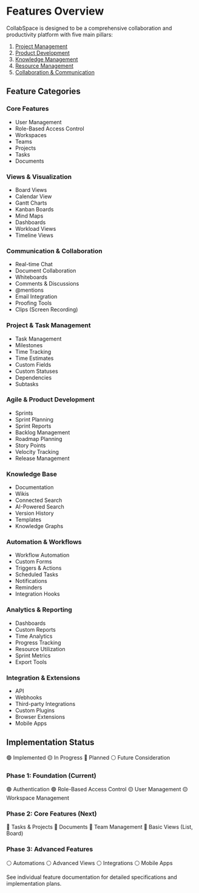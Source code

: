 # Features Overview

CollabSpace is designed to be a comprehensive collaboration and productivity platform with five main pillars:

1. [Project Management](./project-management.md)
2. [Product Development](./product-development.md)
3. [Knowledge Management](./knowledge-management.md)
4. [Resource Management](./resource-management.md)
5. [Collaboration & Communication](./collaboration.md)

## Feature Categories

### Core Features
- User Management
- Role-Based Access Control
- Workspaces
- Teams
- Projects
- Tasks
- Documents

### Views & Visualization
- Board Views
- Calendar View
- Gantt Charts
- Kanban Boards
- Mind Maps
- Dashboards
- Workload Views
- Timeline Views

### Communication & Collaboration
- Real-time Chat
- Document Collaboration
- Whiteboards
- Comments & Discussions
- @mentions
- Email Integration
- Proofing Tools
- Clips (Screen Recording)

### Project & Task Management
- Task Management
- Milestones
- Time Tracking
- Time Estimates
- Custom Fields
- Custom Statuses
- Dependencies
- Subtasks

### Agile & Product Development
- Sprints
- Sprint Planning
- Sprint Reports
- Backlog Management
- Roadmap Planning
- Story Points
- Velocity Tracking
- Release Management

### Knowledge Base
- Documentation
- Wikis
- Connected Search
- AI-Powered Search
- Version History
- Templates
- Knowledge Graphs

### Automation & Workflows
- Workflow Automation
- Custom Forms
- Triggers & Actions
- Scheduled Tasks
- Notifications
- Reminders
- Integration Hooks

### Analytics & Reporting
- Dashboards
- Custom Reports
- Time Analytics
- Progress Tracking
- Resource Utilization
- Sprint Metrics
- Export Tools

### Integration & Extensions
- API
- Webhooks
- Third-party Integrations
- Custom Plugins
- Browser Extensions
- Mobile Apps

## Implementation Status

🟢 Implemented
🟡 In Progress
🔵 Planned
⚪ Future Consideration

### Phase 1: Foundation (Current)
🟢 Authentication
🟢 Role-Based Access Control
🟡 User Management
🟡 Workspace Management

### Phase 2: Core Features (Next)
🔵 Tasks & Projects
🔵 Documents
🔵 Team Management
🔵 Basic Views (List, Board)

### Phase 3: Advanced Features
⚪ Automations
⚪ Advanced Views
⚪ Integrations
⚪ Mobile Apps

See individual feature documentation for detailed specifications and implementation plans.
